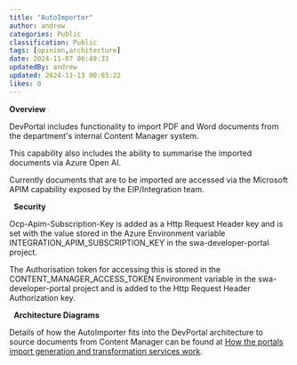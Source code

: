 ```yaml
---
title: "AutoImporter"
author: andrew
categories: Public
classification: Public
tags: [opinion,architecture]
date: 2024-11-07 06:49:33 
updatedBy: andrew
updated: 2024-11-13 00:03:22 
likes: 0
---
```


**Overview**

DevPortal includes functionality to import PDF and Word documents from the department's internal Content Manager system.

This capability also includes the ability to summarise the imported documents via Azure Open AI.

Currently documents that are to be imported are accessed via the Microsoft APIM capability exposed by the EIP/Integration team. 

&nbsp;
**Security**

Ocp-Apim-Subscription-Key is added as a Http Request Header key and is set with the value stored in the Azure Environment variable INTEGRATION_APIM_SUBSCRIPTION_KEY in the swa-developer-portal project.

The Authorisation token for accessing this is stored in the CONTENT_MANAGER_ACCESS_TOKEN Environment variable in the swa-developer-portal project and is added to the Http Request Header Authorization key.

&nbsp;
**Architecture Diagrams**

Details of how the AutoImporter fits into the DevPortal architecture to source documents from Content Manager can be found at [How the portals import generation and transformation services work](https://ambitious-pond-0f5283f00-dev.eastasia.3.azurestaticapps.net/public/How_the_portals_import_generation_and_transformation_services_work/).